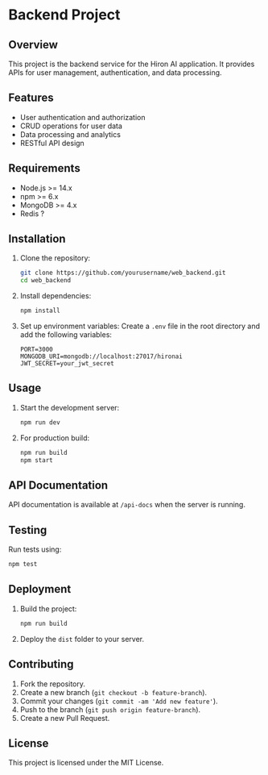 # Backend Project

## Overview
This project is the backend service for the Hiron AI application. It provides APIs for user management, authentication, and data processing.

## Features
- User authentication and authorization
- CRUD operations for user data
- Data processing and analytics
- RESTful API design

## Requirements
- Node.js >= 14.x
- npm >= 6.x
- MongoDB >= 4.x
- Redis ? 

## Installation
1. Clone the repository:
    ```sh
    git clone https://github.com/yourusername/web_backend.git
    cd web_backend
    ```

2. Install dependencies:
    ```sh
    npm install
    ```

3. Set up environment variables:
    Create a `.env` file in the root directory and add the following variables:
    ```env
    PORT=3000
    MONGODB_URI=mongodb://localhost:27017/hironai
    JWT_SECRET=your_jwt_secret
    ```

## Usage
1. Start the development server:
    ```sh
    npm run dev
    ```

2. For production build:
    ```sh
    npm run build
    npm start
    ```

## API Documentation
API documentation is available at `/api-docs` when the server is running.

## Testing
Run tests using:
```sh
npm test
```

## Deployment
1. Build the project:
    ```sh
    npm run build
    ```

2. Deploy the `dist` folder to your server.

## Contributing
1. Fork the repository.
2. Create a new branch (`git checkout -b feature-branch`).
3. Commit your changes (`git commit -am 'Add new feature'`).
4. Push to the branch (`git push origin feature-branch`).
5. Create a new Pull Request.

## License
This project is licensed under the MIT License.
